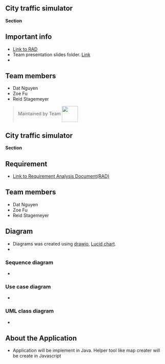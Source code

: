 ## City traffic simulator





**Section** <br> 

## Important info 
- [Link to RAD](https://1drv.ms/w/s!Ao4rMqb_sxm7hLUf-XdQlYHJ8v6mWw)
- Team presentation slides folder. [Link](https://1drv.ms/f/s!Ao4rMqb_sxm7hLZ969vMy8ix-KIkQg)
- 

## Team members
- Dat Nguyen 
- Zoe Fu
- Reid Stagemeyer



> Maintained by Team <img align="center" src="https://user-images.githubusercontent.com/35666615/52318190-de194580-2988-11e9-929d-09aec2551b13.png" height="50" width="50">


## City traffic simulator

**Section** <br> 


## Requirement
- [Link to Requirement Analysis Document(RAD)](https://1drv.ms/w/s!Ao4rMqb_sxm7hLQrMgIDW_j-IFPFhw)
## Team members
- Dat Nguyen 
- Zoe Fu
- Reid Stagemeyer


## Diagram
- Diagrams was created using [drawio](https://www.draw.io/), [Lucid chart](https://www.lucidchart.com).
- 
### Sequence diagram 
- []()
### Use case diagram 
- []()
### UML class diagram 
- []()

## About the Application
- Application will be implement in Java. Helper tool like map creater will be create in Javascript

